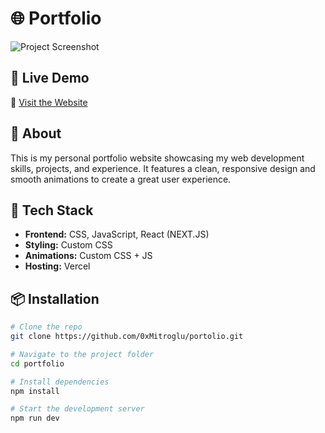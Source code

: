 # 🌐 Portfolio

![Project Screenshot](https://i.imgur.com/BUptuT4.png)

## 🚀 Live Demo

🔗 [Visit the Website](https://fanforte-agency.vercel.app/)

## 📖 About

This is my personal portfolio website showcasing my web development skills, projects, and experience. It features a clean, responsive design and smooth animations to create a great user experience.

## 🎨 Tech Stack

- **Frontend:** CSS, JavaScript, React (NEXT.JS)
- **Styling:** Custom CSS
- **Animations:** Custom CSS + JS
- **Hosting:** Vercel

## 📦 Installation

```bash
# Clone the repo
git clone https://github.com/0xMitroglu/portolio.git

# Navigate to the project folder
cd portfolio

# Install dependencies
npm install

# Start the development server
npm run dev
```
